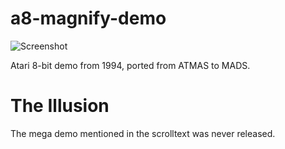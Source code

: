 # a8-magnify-demo
![Screenshot](https://user-images.githubusercontent.com/29672548/27508154-a45f9c66-58df-11e7-945d-fa32bee1b6fa.png "The Magnify Demo in action on Altirra")

Atari 8-bit demo from 1994, ported from ATMAS to MADS.

# The Illusion
The mega demo mentioned in the scrolltext was never released.
